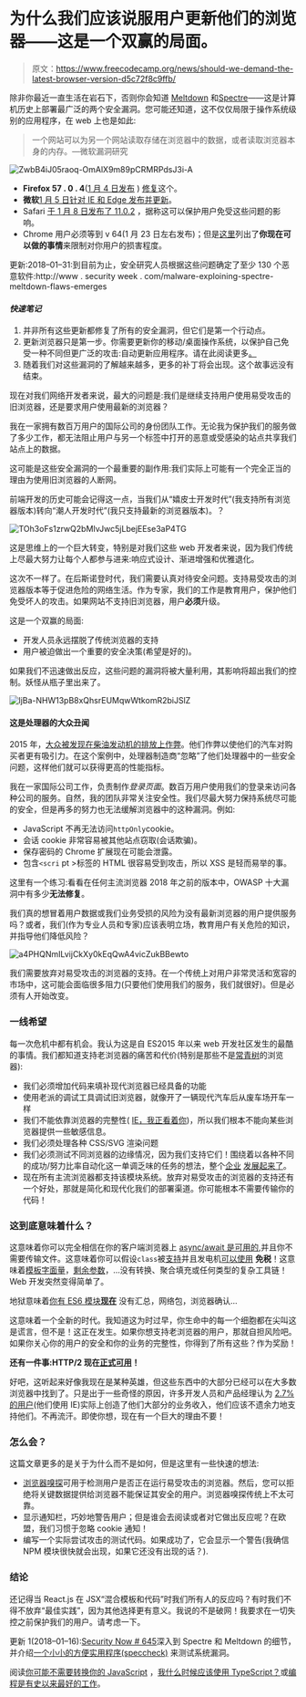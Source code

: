 # 为什么我们应该说服用户更新他们的浏览器——这是一个双赢的局面。

> 原文：<https://www.freecodecamp.org/news/should-we-demand-the-latest-browser-version-d5c72f8c9ffb/>

除非你最近一直生活在岩石下，否则你会知道 [Meltdown](https://en.wikipedia.org/wiki/Meltdown_(security_vulnerability)) 和[Spectre](https://en.wikipedia.org/wiki/Spectre_(security_vulnerability))——这是计算机历史上部署最广泛的两个安全漏洞。您可能还知道，这不仅仅局限于操作系统级别的应用程序，在 web 上也是如此:

> 一个网站可以为另一个网站读取存储在浏览器中的数据，或者读取浏览器本身的内存。—微软漏洞研究

![ZwbB4iJ05raoq-OmAlX9m89pCRMRPdsJ3i-A](img/f9d50853360ef3a3dc1a582b55f149b0.png)

*   **Firefox 57 . 0 . 4**([1 月 4 日发布](https://www.mozilla.org/en-US/firefox/57.0.4/releasenotes/) ) [修复](https://www.mozilla.org/en-US/security/advisories/mfsa2018-01/)这个。
*   **微软**[1 月 5 日针对 IE 和 Edge 发布并更新](https://support.microsoft.com/en-us/help/4056890/windows-10-update-kb4056890)。
*   Safari [于 1 月 8 日发布了 11.0.2](https://support.apple.com/en-us/HT208403) ，据称这可以保护用户免受这些问题的影响。
*   Chrome 用户必须等到 v 64(1 月 23 日左右发布)；但是[这里](https://www.chromium.org/Home/chromium-security/ssca)列出了**你现在可以做的事情**来限制对你用户的损害程度。

更新:2018–01–31:到目前为止，安全研究人员根据这些问题确定了至少 130 个恶意软件:http://www . security week . com/malware-exploining-spectre-meltdown-flaws-emerges

#### *快速笔记*

1.  并非所有这些更新都修复了所有的安全漏洞，但它们是第一个行动点。
2.  更新浏览器只是第一步。你需要更新你的移动/桌面操作系统，以保护自己免受一种不同但更广泛的攻击:自动更新应用程序。请在此阅读更多[。](https://spectreattack.com/)
3.  随着我们对这些漏洞的了解越来越多，更多的补丁将会出现。这个故事远没有结束。

现在对我们网络开发者来说，最大的问题是:我们是继续支持用户使用易受攻击的旧浏览器，还是要求用户使用最新的浏览器？

我在一家拥有数百万用户的国际公司的身份团队工作。无论我为保护我们的服务做了多少工作，都无法阻止用户与另一个标签中打开的恶意或受感染的站点共享我们站点上的数据。

这可能是这些安全漏洞的一个最重要的副作用:我们实际上可能有一个完全正当的理由为使用旧浏览器的人断网。

前端开发的历史可能会记得这一点，当我们从“嬉皮士开发时代”(我支持所有浏览器版本)转向“潮人开发时代”(我只支持最新的浏览器版本)。？

![TOh3oFs1zrwQ2bMIvJwc5jLbejEEse3aP4TG](img/aebbc49f7a564393194645c3ce423e96.png)

这是思维上的一个巨大转变，特别是对我们这些 web 开发者来说，因为我们传统上尽最大努力让每个人都参与进来:响应式设计、渐进增强和优雅退化。

这次不一样了。在后斯诺登时代，我们需要认真对待安全问题。支持易受攻击的浏览器版本等于促进危险的网络生活。作为专家，我们的工作是教育用户，保护他们免受坏人的攻击。如果网站不支持旧浏览器，用户**必须**升级。

这是一个双赢的局面:

*   开发人员永远摆脱了传统浏览器的支持
*   用户被迫做出一个重要的安全决策(希望是好的)。

如果我们不迅速做出反应，这些问题的漏洞将被大量利用，其影响将超出我们的控制。妖怪从瓶子里出来了。

![ljBa-NHW13pB8xQhsrEUMqwWtkomR2biJSlZ](img/9c1f60705bd7194d3b70143fb6dd258f.png)

#### 这是处理器的大众丑闻

2015 年，[大众被发现在柴油发动机的排放上作弊](https://en.wikipedia.org/wiki/Volkswagen_emissions_scandal)。他们作弊以使他们的汽车对购买者更有吸引力。在这个案例中，处理器制造商“忽略”了他们处理器中的一些安全问题，这样他们就可以获得更高的性能指标。

我在一家国际公司工作，负责制作*登录页面*。数百万用户使用我们的登录来访问各种公司的服务。自然，我的团队非常关注安全性。我们尽最大努力保持系统尽可能的安全，但是再多的努力也无法缓解浏览器中的这种漏洞。例如:

*   JavaScript 不再无法访问`httpOnly`cookie。
*   会话 cookie 非常容易被其他站点窃取(会话欺骗)。
*   保存密码的 Chrome 扩展现在可能会泄露。
*   包含`<scri` pt >标签的 HTML 很容易受到攻击，所以 XSS 是轻而易举的事。

这里有一个练习:看看在任何主流浏览器 2018 年之前的版本中，OWASP 十大漏洞中有多少**无法修复**。

我们真的想冒着用户数据或我们业务受损的风险为没有最新浏览器的用户提供服务吗？或者，我们(作为专业人员和专家)应该表明立场，教育用户有关危险的知识，并指导他们降低风险？

![a4PHQNmILvijCkXy0kEqQwA4vicZukBBewto](img/592a58150da313e25884670bbd61f947.png)

我们需要放弃对易受攻击的浏览器的支持。在一个传统上对用户非常灵活和宽容的市场中，这可能会面临很多阻力(只要他们使用我们的服务，我们就很好)。但是必须有人开始改变。

### 一线希望

每一次危机中都有机会。我认为这是自 ES2015 年以来 web 开发社区发生的最酷的事情。我们都知道支持老浏览器的痛苦和代价(特别是那些不是[常青树](https://www.techopedia.com/definition/31094/evergreen-browser)的浏览器):

*   我们必须增加代码来填补现代浏览器已经具备的功能
*   使用老派的调试工具调试旧浏览器，就像开了一辆现代汽车后从废车场开车一样
*   我们不能依靠浏览器的完整性( [IE，我正看着你](https://www.microsoft.com/en-us/windowsforbusiness/end-of-ie-support))，所以我们根本不能向某些浏览器提供一些敏感信息。
*   我们必须处理各种 CSS/SVG 渲染问题
*   我们必须测试不同浏览器的边缘情况，因为我们支持它们！围绕着以各种不同的成功/努力比率自动化这一单调乏味的任务的想法，整个[企业](https://www.browserstack.com/) [发展起来了](https://saucelabs.com/)。
*   现在所有主流浏览器都支持该模块系统。放弃对易受攻击的浏览器的支持还有一个好处，那就是简化和现代化我们的部署渠道。你可能根本不需要传输你的代码！

### 这到底意味着什么？

这意味着你可以完全相信在你的客户端浏览器上 [async/await 是可用的](https://caniuse.com/#feat=async-functions),并且你不需要传输文件。这意味着你可以假设`class`被[支持](https://caniuse.com/#feat=es6-class)并且发电机[可以使用](https://caniuse.com/#feat=es6-generators) **免税**！这意味着[模板字面量](https://caniuse.com/#feat=template-literals)，[剩余参数](https://caniuse.com/#feat=rest-parameters)，…没有转换、聚合填充或任何类型的复杂工具链！Web 开发突然变得简单了。

地狱意味着[你有 ES6 模块**现在**](https://developer.mozilla.org/en-US/docs/Web/JavaScript/Reference/Statements/import) 没有汇总，网络包，浏览器确认…

这意味着一个全新的时代。我知道这为时过早，你生命中的每一个细胞都在尖叫这是谎言，但不是！这正在发生。如果你想支持老浏览器的用户，那就自担风险吧。如果你关心你的用户的安全和你的业务的完整性，你得到了所有这些？作为奖励！

**还有一件事:HTTP/2 现在[正式可用](https://caniuse.com/#feat=http2)！**

好吧，这听起来好像我现在是某种英雄，但这些东西中的大部分已经可以在大多数浏览器中找到了。只是出于一些奇怪的原因，许多开发人员和产品经理认为 [2.7%的用户](http://gs.statcounter.com/browser-version-partially-combined-market-share#monthly-201712-201801-bar)(他们使用 IE)实际上创造了他们大部分的业务收入，他们应该不遗余力地支持他们。不再流汗。即使你想，现在有一个巨大的理由不要！

### 怎么会？

这篇文章更多的是关于为什么而不是如何，但是这里有一些快速的想法:

*   [浏览器嗅探](https://en.wikipedia.org/wiki/Browser_sniffing)可用于检测用户是否正在运行易受攻击的浏览器。然后，您可以拒绝将关键数据提供给浏览器不能保证其安全的用户。浏览器嗅探传统上不太可靠。
*   显示通知栏，巧妙地警告用户；但是谁会去阅读或者对它做出反应呢？在欧盟，我们习惯于忽略 cookie 通知！
*   编写一个实际尝试攻击的测试代码。如果成功了，它会显示一个警告(我确信 NPM 模块很快就会出现，如果它还没有出现的话？).

### 结论

还记得当 React.js 在 JSX“混合模板和代码”时我们所有人的反应吗？有时我们不得不放弃“最佳实践”，因为其他选择更有意义。我说的不是破网！我要求在一切失控之前保护我们的用户。请考虑一下。

更新 1(2018–01–16):[Security Now # 645](https://twit.tv/shows/security-now/episodes/645?autostart=false)深入到 Spectre 和 Meltdown 的细节，并介绍[一个小小的方便实用程序(speccheck)](https://github.com/ionescu007/SpecuCheck) 来测试系统漏洞。

阅读[你可能不需要转换你的 JavaScript](https://medium.freecodecamp.org/you-might-not-need-to-transpile-your-javascript-4d5e0a438ca) ，[我什么时候应该使用 TypeScript？](https://medium.freecodecamp.org/when-should-i-use-typescript-311cb5fe801b)或[编程是有史以来最好的工作](https://medium.com/@alexewerlof/what-s-cool-about-being-a-programmer-5a1e58efeee6)。